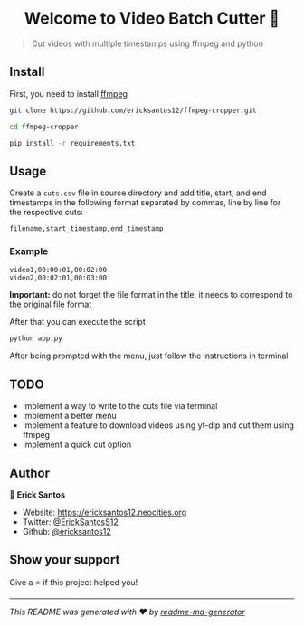 <h1 align="center">Welcome to Video Batch Cutter 👋</h1>


> Cut videos with multiple timestamps using ffmpeg and python

## Install
First, you need to install [ffmpeg](https://ffmpeg.org/download.html)

```sh
git clone https://github.com/ericksantos12/ffmpeg-cropper.git

cd ffmpeg-cropper

pip install -r requirements.txt
```

## Usage
Create a `cuts.csv` file in source directory and add title, start, and end timestamps in the following format separated by commas, line by line for the respective cuts:

```
filename,start_timestamp,end_timestamp
```
### Example
```
video1,00:00:01,00:02:00
video2,00:02:01,00:03:00
```
**Important:** do not forget the file format in the title, it needs to correspond to the original file format

After that you can execute the script
```sh
python app.py
```
After being prompted with the menu, just follow the instructions in terminal

## TODO
- Implement a way to write to the cuts file via terminal
- Implement a better menu
- Implement a feature to download videos using yt-dlp and cut them using ffmpeg
- Implement a quick cut option

## Author

👤 **Erick Santos**

* Website: https://ericksantos12.neocities.org
* Twitter: [@ErickSantosS12](https://twitter.com/ErickSantosS12)
* Github: [@ericksantos12](https://github.com/ericksantos12)

## Show your support

Give a ⭐️ if this project helped you!

***
_This README was generated with ❤️ by [readme-md-generator](https://github.com/kefranabg/readme-md-generator)_